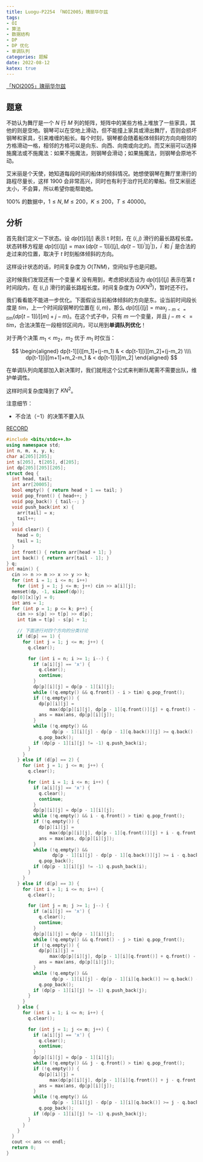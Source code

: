 ```yaml
---
title: Luogu-P2254 「NOI2005」瑰丽华尔兹
tags:
- OI
- 算法
- 数据结构
- DP
- DP 优化
- 单调队列
categories: 题解
date: 2022-08-12
katex: true
---
```


[「NOI2005」瑰丽华尔兹](https://www.luogu.com.cn/problem/P2254)

## 题意

不妨认为舞厅是一个 $N$ 行 $M$ 列的矩阵，矩阵中的某些方格上堆放了一些家具，其他的则是空地。钢琴可以在空地上滑动，但不能撞上家具或滑出舞厅，否则会损坏钢琴和家具，引来难缠的船长。每个时刻，钢琴都会随着船体倾斜的方向向相邻的方格滑动一格，相邻的方格可以是向东、向西、向南或向北的。而艾米丽可以选择施魔法或不施魔法：如果不施魔法，则钢琴会滑动；如果施魔法，则钢琴会原地不动。

艾米丽是个天使，她知道每段时间的船体的倾斜情况。她想使钢琴在舞厅里滑行的路程尽量长，这样 1900 会非常高兴，同时也有利于治疗托尼的晕船。但艾米丽还太小，不会算，所以希望你能帮助她。

$100\%$ 的数据中，$1\leq N, M \leq 200$，$K \leq 200$，$T\leq 40000$。

## 分析

首先我们定义一下状态。设 $dp[t][i][j]$ 表示 t 时刻，在 $(i, j)$ 滑行的最长路程长度。状态转移方程是 $dp[t][i][j] = \max(dp[t-1][i][j], dp[t-1][i^{'}][j^{'}])$，$i^{'}$ 和 $j^{'}$ 是合法的走过来的位置，取决于 $t$ 时刻船体倾斜的方向。

这样设计状态的话，时间复杂度为 $O(TNM)$，空间似乎也是问题。

这时候我们发现还有一个变量 $K$ 没有用到，考虑把状态设为 $dp[t][i][j]$ 表示在第 $t$ 时间段内，在 $(i, j)$ 滑行的最长路程长度。时间复杂度为 $O(KN^3)$，暂时还不行。

我们看看能不能进一步优化。下面假设当前船体倾斜的方向是东。设当前时间段长度是 $tim$，上一个时间段钢琴的位置在 $(i, m)$，那么 $dp[t][i][j] = \max_{j-m<=tim}\{dp[t-1][i][m]+j-m\}$。在这个式子中，只有 $m$ 一个变量，并且 $j-m<=tim$，合法决策在一段相邻区间内，可以用到**单调队列优化**！

对于两个决策 $m_1 < m_2$，$m_2$ 优于 $m_1$ 时仅当：

$$
\begin{aligned}	 
dp[t-1][i][m_1]+(j-m_1) & < dp[t-1][i][m_2]+(j-m_2) 
\\\\
dp[t-1][i][m+1]+m_2-m_1 & < dp[t-1][i][m_2]
\end{aligned}
$$

在单调队列向尾部加入新决策时，我们就用这个公式来判断队尾需不需要出队，维护单调性。

这样时间复杂度降到了 $KN^2$。

注意细节：

- 不合法（$-1$）的决策不要入队

[RECORD](https://www.luogu.com.cn/record/83442932)

```cpp
#include <bits/stdc++.h>
using namespace std;
int n, m, x, y, k;
char a[205][205];
int s[205], t[205], d[205];
int dp[205][205][205];
struct deq {
  int head, tail;
  int arr[20005];
  bool empty() { return head + 1 == tail; }
  void pop_front() { head++; }
  void pop_back() { tail--; }
  void push_back(int x) {
    arr[tail] = x;
    tail++;
  }
  void clear() {
    head = 0;
    tail = 1;
  }
  int front() { return arr[head + 1]; }
  int back() { return arr[tail - 1]; }
} q;
int main() {
  cin >> n >> m >> x >> y >> k;
  for (int i = 1; i <= n; i++)
    for (int j = 1; j <= m; j++) cin >> a[i][j];
  memset(dp, -1, sizeof(dp));
  dp[0][x][y] = 0;
  int ans = 1;
  for (int p = 1; p <= k; p++) {
    cin >> s[p] >> t[p] >> d[p];
    int tim = t[p] - s[p] + 1;

    // 下面进行对四个方向的分类讨论
    if (d[p] == 1) {
      for (int j = 1; j <= m; j++) {
        q.clear();

        for (int i = n; i >= 1; i--) {
          if (a[i][j] == 'x') {
            q.clear();
            continue;
          }
          dp[p][i][j] = dp[p - 1][i][j];
          while (!q.empty() && q.front() - i > tim) q.pop_front();
          if (!q.empty()) {
            dp[p][i][j] =
                max(dp[p][i][j], dp[p - 1][q.front()][j] + q.front() - i);
            ans = max(ans, dp[p][i][j]);
          }
          while (!q.empty() &&
                 dp[p - 1][i][j] - dp[p - 1][q.back()][j] >= q.back() - i)
            q.pop_back();
          if (dp[p - 1][i][j] != -1) q.push_back(i);
        }
      }
    } else if (d[p] == 2) {
      for (int j = 1; j <= m; j++) {
        q.clear();

        for (int i = 1; i <= n; i++) {
          if (a[i][j] == 'x') {
            q.clear();
            continue;
          }
          dp[p][i][j] = dp[p - 1][i][j];
          while (!q.empty() && i - q.front() > tim) q.pop_front();
          if (!q.empty()) {
            dp[p][i][j] =
                max(dp[p][i][j], dp[p - 1][q.front()][j] + i - q.front());
            ans = max(ans, dp[p][i][j]);
          }
          while (!q.empty() &&
                 dp[p - 1][i][j] - dp[p - 1][q.back()][j] >= i - q.back())
            q.pop_back();
          if (dp[p - 1][i][j] != -1) q.push_back(i);
        }
      }
    } else if (d[p] == 3) {
      for (int i = 1; i <= n; i++) {
        q.clear();

        for (int j = m; j >= 1; j--) {
          if (a[i][j] == 'x') {
            q.clear();
            continue;
          }
          dp[p][i][j] = dp[p - 1][i][j];
          while (!q.empty() && q.front() - j > tim) q.pop_front();
          if (!q.empty()) {
            dp[p][i][j] =
                max(dp[p][i][j], dp[p - 1][i][q.front()] + q.front() - j);
            ans = max(ans, dp[p][i][j]);
          }
          while (!q.empty() &&
                 dp[p - 1][i][j] - dp[p - 1][i][q.back()] >= q.back() - j)
            q.pop_back();
          if (dp[p - 1][i][j] != -1) q.push_back(j);
        }
      }
    } else {
      for (int i = 1; i <= n; i++) {
        q.clear();

        for (int j = 1; j <= m; j++) {
          if (a[i][j] == 'x') {
            q.clear();
            continue;
          }
          dp[p][i][j] = dp[p - 1][i][j];
          while (!q.empty() && j - q.front() > tim) q.pop_front();
          if (!q.empty()) {
            dp[p][i][j] =
                max(dp[p][i][j], dp[p - 1][i][q.front()] + j - q.front());
            ans = max(ans, dp[p][i][j]);
          }
          while (!q.empty() &&
                 dp[p - 1][i][j] - dp[p - 1][i][q.back()] >= j - q.back())
            q.pop_back();
          if (dp[p - 1][i][j] != -1) q.push_back(j);
        }
      }
    }
  }
  cout << ans << endl;
  return 0;
}
```
